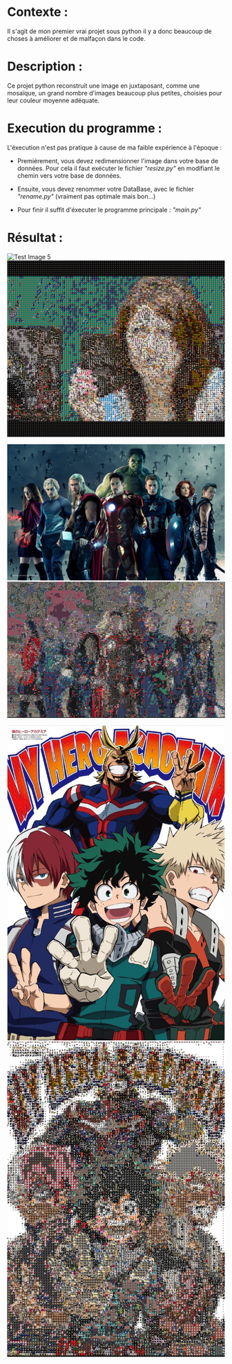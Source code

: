 # Contexte : 
 Il s'agit de mon premier vrai projet sous python il y a donc beaucoup de choses à améliorer et de malfaçon dans le code.
 
# Description : 
Ce projet python reconstruit une image en juxtaposant, comme une mosaïque, un grand nombre d'images beaucoup plus petites, choisies pour leur couleur moyenne adéquate.

# Execution du programme :
L'éxecution n'est pas pratique à cause de ma faible expérience à l'époque : 

* Premiérement, vous devez redimensionner l'image dans votre base de données. Pour cela il faut exécuter le fichier *"resize.py"* en modifiant le chemin vers votre base de données.

* Ensuite, vous devez renommer votre DataBase, avec le fichier *"rename.py"* (vraiment pas optimale mais bon...)

* Pour finir il suffit d'éxecuter le programme principale : *"main.py"*

# Résultat :

![Test Image 5](https://github.com/AntoineMOREAU1/Mosaique-image-python-Projet-2017/img_read_me/Affichage_des_spots.png)
![Test Image 6](https://github.com/AntoineMOREAU1/Mosaique-image-python-Projet-2017/blob/main/Photo-Final/aurelie28.jpg)

![Test Image 1](https://github.com/AntoineMOREAU1/Mosaique-image-python-Projet-2017/blob/main/Photo-OG/avengers.jpg)
![Test Image 2](https://github.com/AntoineMOREAU1/Mosaique-image-python-Projet-2017/blob/main/Photo-Final/avangersfinal.jpg)


![Test Image 3](https://github.com/AntoineMOREAU1/Mosaique-image-python-Projet-2017/blob/main/Photo-OG/my-hero-academia.jpg)
![Test Image 4](https://github.com/AntoineMOREAU1/Mosaique-image-python-Projet-2017/blob/main/Photo-Final/herofinal.jpg)

